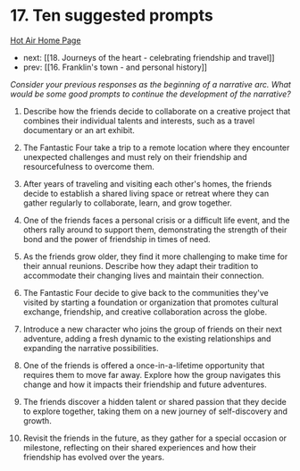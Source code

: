 # 17. Ten suggested prompts

[Hot Air Home Page](https://hotair.peterkaminski.wiki/) 
 - next: [[18. Journeys of the heart - celebrating friendship and travel]] 
 - prev: [[16. Franklin's town - and personal history]]

_Consider your previous responses as the beginning of a narrative arc. What would be some good prompts to continue the development of the narrative?_

1. Describe how the friends decide to collaborate on a creative project that combines their individual talents and interests, such as a travel documentary or an art exhibit.

2. The Fantastic Four take a trip to a remote location where they encounter unexpected challenges and must rely on their friendship and resourcefulness to overcome them.

3. After years of traveling and visiting each other's homes, the friends decide to establish a shared living space or retreat where they can gather regularly to collaborate, learn, and grow together.

4. One of the friends faces a personal crisis or a difficult life event, and the others rally around to support them, demonstrating the strength of their bond and the power of friendship in times of need.

5. As the friends grow older, they find it more challenging to make time for their annual reunions. Describe how they adapt their tradition to accommodate their changing lives and maintain their connection.

6. The Fantastic Four decide to give back to the communities they've visited by starting a foundation or organization that promotes cultural exchange, friendship, and creative collaboration across the globe.

7. Introduce a new character who joins the group of friends on their next adventure, adding a fresh dynamic to the existing relationships and expanding the narrative possibilities.

8. One of the friends is offered a once-in-a-lifetime opportunity that requires them to move far away. Explore how the group navigates this change and how it impacts their friendship and future adventures.

9. The friends discover a hidden talent or shared passion that they decide to explore together, taking them on a new journey of self-discovery and growth.

10. Revisit the friends in the future, as they gather for a special occasion or milestone, reflecting on their shared experiences and how their friendship has evolved over the years.


